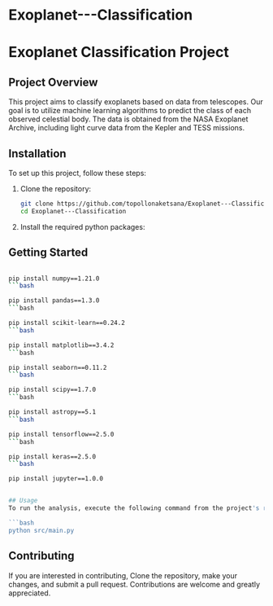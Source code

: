 
# Exoplanet---Classification
# Exoplanet Classification Project

## Project Overview
This project aims to classify exoplanets based on data from telescopes. Our goal is to utilize machine learning algorithms to predict the class of each observed celestial body. The data is obtained from the NASA Exoplanet Archive, including light curve data from the Kepler and TESS missions.

## Installation
To set up this project, follow these steps:

1. Clone the repository:
   ```bash
   git clone https://github.com/topollonaketsana/Exoplanet---Classification.git
   cd Exoplanet---Classification
   
2. Install the required python packages:

## Getting Started

```bash

pip install numpy==1.21.0
```bash

pip install pandas==1.3.0
```bash

pip install scikit-learn==0.24.2
```bash

pip install matplotlib==3.4.2
```bash

pip install seaborn==0.11.2
```bash

pip install scipy==1.7.0
```bash

pip install astropy==5.1
```bash

pip install tensorflow==2.5.0
```bash

pip install keras==2.5.0
```bash

pip install jupyter==1.0.0


## Usage
To run the analysis, execute the following command from the project's root directory:

```bash
python src/main.py

```
## Contributing
If you are interested in contributing, Clone the repository, make your changes, and submit a pull request. Contributions are welcome and greatly appreciated.


